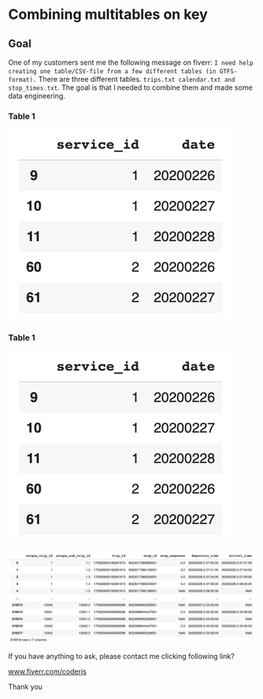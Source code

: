 # Combining multitables on key

## Goal
One of my customers sent me the following message on fiverr: `I need help creating one table/CSV-file from a few different tables (in GTFS-format).` 
There are three different tables. `trips.txt calendar.txt and stop_times.txt`. The goal is that I needed to combine them and made some data engineering. 

### Table 1

![table one](/images/new_calendar_dates.png)

### Table 1

![table one](/images/new_calendar_dates.png)



![Final](/images/final.png)





If you have anything to ask, please contact me clicking following link? 

www.fiverr.com/coderjs

Thank you